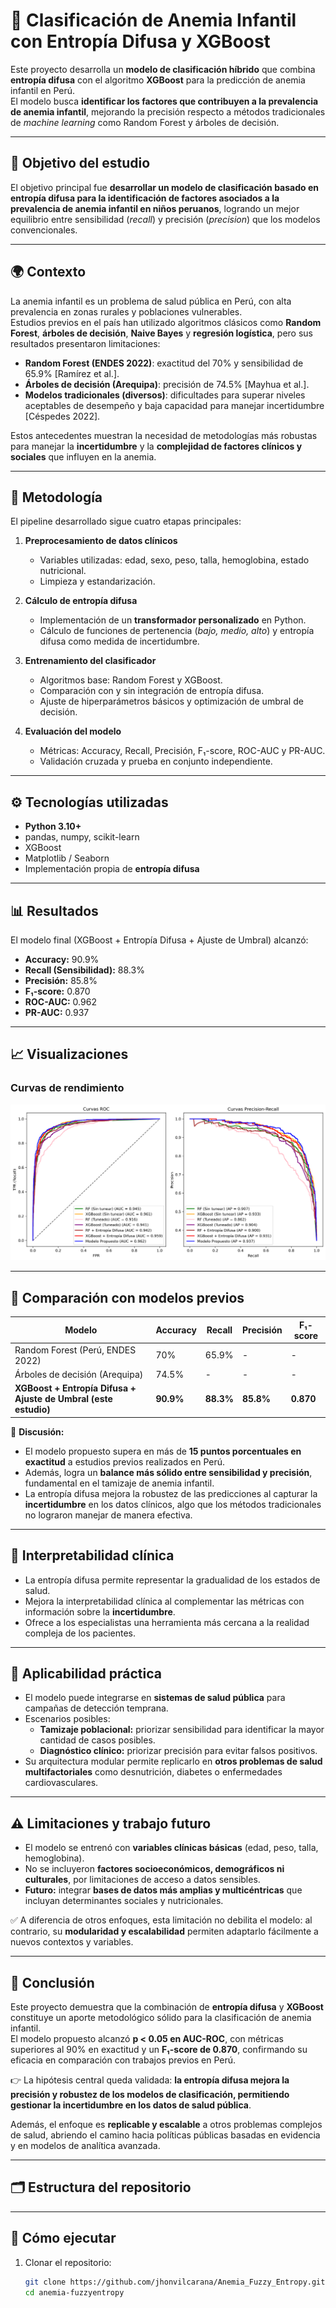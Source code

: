 # 🔬 Clasificación de Anemia Infantil con Entropía Difusa y XGBoost

Este proyecto desarrolla un **modelo de clasificación híbrido** que combina **entropía difusa** con el algoritmo **XGBoost** para la predicción de anemia infantil en Perú.  
El modelo busca **identificar los factores que contribuyen a la prevalencia de anemia infantil**, mejorando la precisión respecto a métodos tradicionales de *machine learning* como Random Forest y árboles de decisión.

---

## 🎯 Objetivo del estudio
El objetivo principal fue **desarrollar un modelo de clasificación basado en entropía difusa para la identificación de factores asociados a la prevalencia de anemia infantil en niños peruanos**, logrando un mejor equilibrio entre sensibilidad (*recall*) y precisión (*precision*) que los modelos convencionales.

---

## 🌍 Contexto
La anemia infantil es un problema de salud pública en Perú, con alta prevalencia en zonas rurales y poblaciones vulnerables.  
Estudios previos en el país han utilizado algoritmos clásicos como **Random Forest**, **árboles de decisión**, **Naive Bayes** y **regresión logística**, pero sus resultados presentaron limitaciones:

- **Random Forest (ENDES 2022)**: exactitud del 70% y sensibilidad de 65.9% [Ramírez et al.].  
- **Árboles de decisión (Arequipa)**: precisión de 74.5% [Mayhua et al.].  
- **Modelos tradicionales (diversos)**: dificultades para superar niveles aceptables de desempeño y baja capacidad para manejar incertidumbre [Céspedes 2022].

Estos antecedentes muestran la necesidad de metodologías más robustas para manejar la **incertidumbre** y la **complejidad de factores clínicos y sociales** que influyen en la anemia.

---

## 🧩 Metodología
El pipeline desarrollado sigue cuatro etapas principales:

1. **Preprocesamiento de datos clínicos**  
   - Variables utilizadas: edad, sexo, peso, talla, hemoglobina, estado nutricional.  
   - Limpieza y estandarización.  

2. **Cálculo de entropía difusa**  
   - Implementación de un **transformador personalizado** en Python.  
   - Cálculo de funciones de pertenencia (*bajo, medio, alto*) y entropía difusa como medida de incertidumbre.  

3. **Entrenamiento del clasificador**  
   - Algoritmos base: Random Forest y XGBoost.  
   - Comparación con y sin integración de entropía difusa.  
   - Ajuste de hiperparámetros básicos y optimización de umbral de decisión.  

4. **Evaluación del modelo**  
   - Métricas: Accuracy, Recall, Precisión, F₁-score, ROC-AUC y PR-AUC.  
   - Validación cruzada y prueba en conjunto independiente.  

---

## ⚙️ Tecnologías utilizadas
- **Python 3.10+**
- pandas, numpy, scikit-learn
- XGBoost
- Matplotlib / Seaborn
- Implementación propia de **entropía difusa**

---

## 📊 Resultados
El modelo final (XGBoost + Entropía Difusa + Ajuste de Umbral) alcanzó:

- **Accuracy:** 90.9%  
- **Recall (Sensibilidad):** 88.3%  
- **Precisión:** 85.8%  
- **F₁-score:** 0.870  
- **ROC-AUC:** 0.962  
- **PR-AUC:** 0.937  

---

## 📈 Visualizaciones
### Curvas de rendimiento
![Curvas ROC y PR](./comparacion_modelos_auc_ap.png)

---

## 📌 Comparación con modelos previos
| Modelo | Accuracy | Recall | Precisión | F₁-score |
|--------|----------|---------|-----------|----------|
| Random Forest (Perú, ENDES 2022) | 70% | 65.9% | - | - |
| Árboles de decisión (Arequipa)   | 74.5% | - | - | - |
| **XGBoost + Entropía Difusa + Ajuste de Umbral (este estudio)** | **90.9%** | **88.3%** | **85.8%** | **0.870** |

🔎 **Discusión:**  
- El modelo propuesto supera en más de **15 puntos porcentuales en exactitud** a estudios previos realizados en Perú.  
- Además, logra un **balance más sólido entre sensibilidad y precisión**, fundamental en el tamizaje de anemia infantil.  
- La entropía difusa mejora la robustez de las predicciones al capturar la **incertidumbre** en los datos clínicos, algo que los métodos tradicionales no lograron manejar de manera efectiva.

---

## 🔎 Interpretabilidad clínica
- La entropía difusa permite representar la gradualidad de los estados de salud.  
- Mejora la interpretabilidad clínica al complementar las métricas con información sobre la **incertidumbre**.  
- Ofrece a los especialistas una herramienta más cercana a la realidad compleja de los pacientes.

---

## 🚀 Aplicabilidad práctica
- El modelo puede integrarse en **sistemas de salud pública** para campañas de detección temprana.  
- Escenarios posibles:  
  - **Tamizaje poblacional:** priorizar sensibilidad para identificar la mayor cantidad de casos posibles.  
  - **Diagnóstico clínico:** priorizar precisión para evitar falsos positivos.  
- Su arquitectura modular permite replicarlo en **otros problemas de salud multifactoriales** como desnutrición, diabetes o enfermedades cardiovasculares.

---

## ⚠️ Limitaciones y trabajo futuro
- El modelo se entrenó con **variables clínicas básicas** (edad, peso, talla, hemoglobina).  
- No se incluyeron **factores socioeconómicos, demográficos ni culturales**, por limitaciones de acceso a datos sensibles.  
- **Futuro:** integrar **bases de datos más amplias y multicéntricas** que incluyan determinantes sociales y nutricionales.  

✅ A diferencia de otros enfoques, esta limitación no debilita el modelo: al contrario, su **modularidad y escalabilidad** permiten adaptarlo fácilmente a nuevos contextos y variables.

---

## 📌 Conclusión
Este proyecto demuestra que la combinación de **entropía difusa** y **XGBoost** constituye un aporte metodológico sólido para la clasificación de anemia infantil.  
El modelo propuesto alcanzó **p < 0.05 en AUC-ROC**, con métricas superiores al 90% en exactitud y un **F₁-score de 0.870**, confirmando su eficacia en comparación con trabajos previos en Perú.  

👉 La hipótesis central queda validada: **la entropía difusa mejora la precisión y robustez de los modelos de clasificación, permitiendo gestionar la incertidumbre en los datos de salud pública**.  

Además, el enfoque es **replicable y escalable** a otros problemas complejos de salud, abriendo el camino hacia políticas públicas basadas en evidencia y en modelos de analítica avanzada.

---

## 🗂️ Estructura del repositorio

---

## 🚀 Cómo ejecutar
1. Clonar el repositorio:
   ```bash
   git clone https://github.com/jhonvilcarana/Anemia_Fuzzy_Entropy.git
   cd anemia-fuzzyentropy
